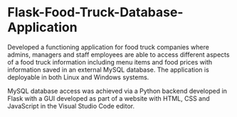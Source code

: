 # Flask-Food-Truck-Database-Application

Developed a functioning application for food truck companies where admins, managers and staff employees are able to access different aspects of a food truck information including menu items and food prices with information saved in an external MySQL database. The application is deployable in both Linux and Windows systems.

MySQL database access was achieved via a Python backend developed in Flask with a GUI developed as part of a website with HTML, CSS and JavaScript in the Visual Studio Code editor.
